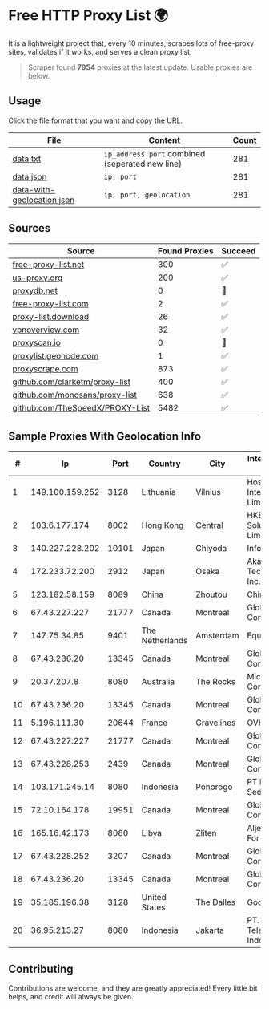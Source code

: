 
# Free HTTP Proxy List 🌍

It is a lightweight project that, every 10 minutes, scrapes lots of free-proxy sites, validates if it works, and serves a clean proxy list.


> Scraper found **7954** proxies at the latest update. Usable proxies are below.

## Usage

Click the file format that you want and copy the URL.


|File|Content|Count|
|----|-------|-----|
|[data.txt](https://raw.githubusercontent.com/themiralay/Proxy-List-World/master/data.txt)|`ip_address:port` combined (seperated new line)|281|
|[data.json](https://raw.githubusercontent.com/themiralay/Proxy-List-World/master/data.json)|`ip, port`|281|
|[data-with-geolocation.json](https://raw.githubusercontent.com/themiralay/Proxy-List-World/master/data-with-geolocation.json)|`ip, port, geolocation`|281|

## Sources

|Source|Found Proxies|Succeed|
|------|-------------|-------|
|[free-proxy-list.net](https://free-proxy-list.net)|300|✅|
|[us-proxy.org](https://www.us-proxy.org)|200|✅|
|[proxydb.net](http://proxydb.net)|0|🚫|
|[free-proxy-list.com](https://free-proxy-list.com/?page=&port=&type%5B%5D=http&type%5B%5D=https&up_time=0&search=Search)|2|✅|
|[proxy-list.download](https://www.proxy-list.download/HTTP)|26|✅|
|[vpnoverview.com](https://vpnoverview.com/privacy/anonymous-browsing/free-proxy-servers)|32|✅|
|[proxyscan.io](https://www.proxyscan.io)|0|🚫|
|[proxylist.geonode.com](https://proxylist.geonode.com/api/proxy-list?limit=300&page=1&sort_by=lastChecked&sort_type=desc&protocols=http,https)|1|✅|
|[proxyscrape.com](https://api.proxyscrape.com/v2/?request=displayproxies&protocol=http&timeout=10000&country=all&ssl=all&anonymity=all)|873|✅|
|[github.com/clarketm/proxy-list](https://raw.githubusercontent.com/clarketm/proxy-list/master/proxy-list-raw.txt)|400|✅|
|[github.com/monosans/proxy-list](https://raw.githubusercontent.com/monosans/proxy-list/main/proxies/http.txt)|638|✅|
|[github.com/TheSpeedX/PROXY-List](https://raw.githubusercontent.com/TheSpeedX/PROXY-List/master/http.txt)|5482|✅|


## Sample Proxies With Geolocation Info

|#|Ip|Port|Country|City|Internet Service Provider|
|-|--|----|-------|----|-------------------------|
|1|149.100.159.252|3128|Lithuania|Vilnius|Hostinger International Limited|
|2|103.6.177.174|8002|Hong Kong|Central|HKBN Enterprise Solutions HK Limited|
|3|140.227.228.202|10101|Japan|Chiyoda|InfoSphere|
|4|172.233.72.200|2912|Japan|Osaka|Akamai Technologies, Inc.|
|5|123.182.58.159|8089|China|Zhoutou|China Telecom|
|6|67.43.227.227|21777|Canada|Montreal|GloboTech Communications|
|7|147.75.34.85|9401|The Netherlands|Amsterdam|Equinix Services|
|8|67.43.236.20|13345|Canada|Montreal|GloboTech Communications|
|9|20.37.207.8|8080|Australia|The Rocks|Microsoft Corporation|
|10|67.43.236.20|13345|Canada|Montreal|GloboTech Communications|
|11|5.196.111.30|20644|France|Gravelines|OVH SAS|
|12|67.43.227.227|21777|Canada|Montreal|GloboTech Communications|
|13|67.43.228.253|2439|Canada|Montreal|GloboTech Communications|
|14|103.171.245.14|8080|Indonesia|Ponorogo|PT Data Arta Sedaya|
|15|72.10.164.178|19951|Canada|Montreal|GloboTech Communications|
|16|165.16.42.173|8080|Libya|Zliten|Aljeel Aljadeed For Technology|
|17|67.43.228.252|3207|Canada|Montreal|GloboTech Communications|
|18|67.43.236.20|13345|Canada|Montreal|GloboTech Communications|
|19|35.185.196.38|3128|United States|The Dalles|Google LLC|
|20|36.95.213.27|8080|Indonesia|Jakarta|PT. Telekomunikasi Indonesia|



## Contributing

Contributions are welcome, and they are greatly appreciated! Every
little bit helps, and credit will always be given.

